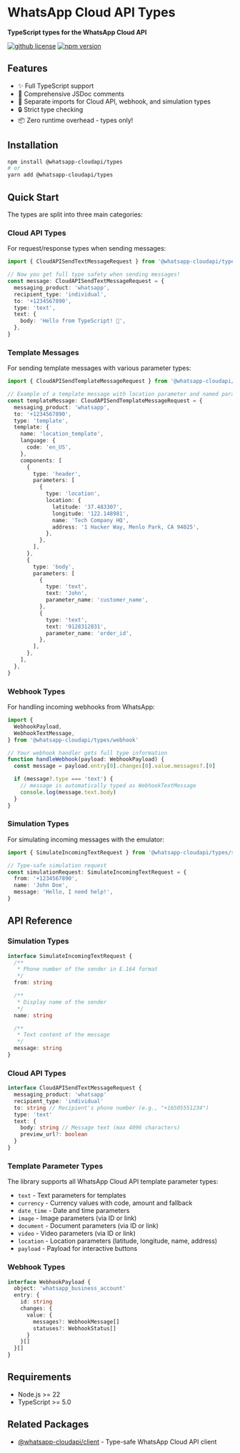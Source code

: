 # WhatsApp Cloud API Types

**TypeScript types for the WhatsApp Cloud API**

[![github license](https://img.shields.io/github/license/ericvera/whatsapp-cloudapi.svg?style=flat-square)](https://github.com/ericvera/whatsapp-cloudapi/blob/master/LICENSE)
[![npm version](https://img.shields.io/npm/v/%40whatsapp-cloudapi%2Ftypes.svg?style=flat-square)](https://npmjs.org/package/%40whatsapp-cloudapi%2Ftypes)

## Features

- ✨ Full TypeScript support
- 📝 Comprehensive JSDoc comments
- 🎯 Separate imports for Cloud API, webhook, and simulation types
- 🔒 Strict type checking
- 📦 Zero runtime overhead - types only!

## Installation

```bash
npm install @whatsapp-cloudapi/types
# or
yarn add @whatsapp-cloudapi/types
```

## Quick Start

The types are split into three main categories:

### Cloud API Types

For request/response types when sending messages:

```typescript
import { CloudAPISendTextMessageRequest } from '@whatsapp-cloudapi/types/cloudapi'

// Now you get full type safety when sending messages!
const message: CloudAPISendTextMessageRequest = {
  messaging_product: 'whatsapp',
  recipient_type: 'individual',
  to: '+1234567890',
  type: 'text',
  text: {
    body: 'Hello from TypeScript! 👋',
  },
}
```

### Template Messages

For sending template messages with various parameter types:

```typescript
import { CloudAPISendTemplateMessageRequest } from '@whatsapp-cloudapi/types/cloudapi'

// Example of a template message with location parameter and named parameters
const templateMessage: CloudAPISendTemplateMessageRequest = {
  messaging_product: 'whatsapp',
  to: '+1234567890',
  type: 'template',
  template: {
    name: 'location_template',
    language: {
      code: 'en_US',
    },
    components: [
      {
        type: 'header',
        parameters: [
          {
            type: 'location',
            location: {
              latitude: '37.483307',
              longitude: '122.148981',
              name: 'Tech Company HQ',
              address: '1 Hacker Way, Menlo Park, CA 94025',
            },
          },
        ],
      },
      {
        type: 'body',
        parameters: [
          {
            type: 'text',
            text: 'John',
            parameter_name: 'customer_name',
          },
          {
            type: 'text',
            text: '9128312831',
            parameter_name: 'order_id',
          },
        ],
      },
    ],
  },
}
```

### Webhook Types

For handling incoming webhooks from WhatsApp:

```typescript
import {
  WebhookPayload,
  WebhookTextMessage,
} from '@whatsapp-cloudapi/types/webhook'

// Your webhook handler gets full type information
function handleWebhook(payload: WebhookPayload) {
  const message = payload.entry[0].changes[0].value.messages?.[0]

  if (message?.type === 'text') {
    // message is automatically typed as WebhookTextMessage
    console.log(message.text.body)
  }
}
```

### Simulation Types

For simulating incoming messages with the emulator:

```typescript
import { SimulateIncomingTextRequest } from '@whatsapp-cloudapi/types/simulation'

// Type-safe simulation request
const simulationRequest: SimulateIncomingTextRequest = {
  from: '+1234567890',
  name: 'John Doe',
  message: 'Hello, I need help!',
}
```

## API Reference

### Simulation Types

```typescript
interface SimulateIncomingTextRequest {
  /**
   * Phone number of the sender in E.164 format
   */
  from: string

  /**
   * Display name of the sender
   */
  name: string

  /**
   * Text content of the message
   */
  message: string
}
```

### Cloud API Types

```typescript
interface CloudAPISendTextMessageRequest {
  messaging_product: 'whatsapp'
  recipient_type: 'individual'
  to: string // Recipient's phone number (e.g., "+16505551234")
  type: 'text'
  text: {
    body: string // Message text (max 4096 characters)
    preview_url?: boolean
  }
}
```

### Template Parameter Types

The library supports all WhatsApp Cloud API template parameter types:

- `text` - Text parameters for templates
- `currency` - Currency values with code, amount and fallback
- `date_time` - Date and time parameters
- `image` - Image parameters (via ID or link)
- `document` - Document parameters (via ID or link)
- `video` - Video parameters (via ID or link)
- `location` - Location parameters (latitude, longitude, name, address)
- `payload` - Payload for interactive buttons

### Webhook Types

```typescript
interface WebhookPayload {
  object: 'whatsapp_business_account'
  entry: {
    id: string
    changes: {
      value: {
        messages?: WebhookMessage[]
        statuses?: WebhookStatus[]
      }
    }[]
  }[]
}
```

## Requirements

- Node.js >= 22
- TypeScript >= 5.0

## Related Packages

- [@whatsapp-cloudapi/client](https://www.npmjs.com/package/@whatsapp-cloudapi/client) - Type-safe WhatsApp Cloud API client
